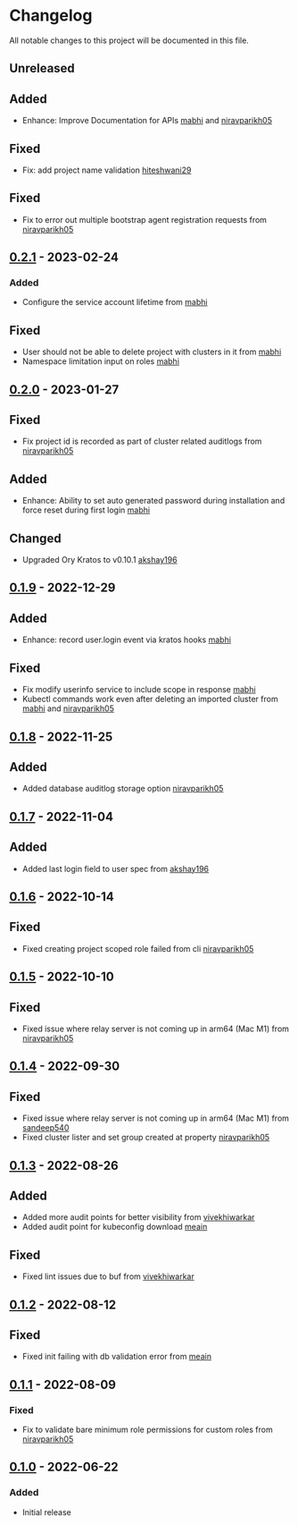# Changelog

All notable changes to this project will be documented in this file.

## Unreleased

## Added
- Enhance: Improve Documentation for APIs [mabhi](https://github.com/mabhi) and [niravparikh05](https://github.com/niravparikh05)

## Fixed
- Fix: add project name validation [hiteshwani29](https://github.com/hiteshwani29)

## Fixed
- Fix to error out multiple bootstrap agent registration requests from [niravparikh05](https://github.com/niravparikh05)

## [0.2.1] - 2023-02-24
### Added
-  Configure the service account lifetime from [mabhi](https://github.com/mabhi)

## Fixed
- User should not be able to delete project with clusters in it from [mabhi](https://github.com/mabhi)
- Namespace limitation input on roles [mabhi](https://github.com/mabhi)

## [0.2.0] - 2023-01-27

## Fixed
- Fix project id is recorded as part of cluster related auditlogs from [niravparikh05](https://github.com/niravparikh05)

## Added
- Enhance: Ability to set auto generated password during installation and force reset during first login [mabhi](https://github.com/mabhi)

## Changed
- Upgraded Ory Kratos to v0.10.1 [akshay196](https://github.com/akshay196)

## [0.1.9] - 2022-12-29

## Added
- Enhance: record user.login event via kratos hooks [mabhi](https://github.com/mabhi)

## Fixed
- Fix modify userinfo service to include scope in response [mabhi](https://github.com/mabhi)
- Kubectl commands work even after deleting an imported cluster from [mabhi](https://github.com/mabhi) and [niravparikh05](https://github.com/niravparikh05)

## [0.1.8] - 2022-11-25

## Added

- Added database auditlog storage option [niravparikh05](https://github.com/niravparikh05)

## [0.1.7] - 2022-11-04

## Added

- Added last login field to user spec from [akshay196](https://github.com/akshay196)

## [0.1.6] - 2022-10-14

## Fixed

- Fixed creating project scoped role failed from cli [niravparikh05](https://github.com/niravparikh05)

## [0.1.5] - 2022-10-10

## Fixed

- Fixed issue where relay server is not coming up in arm64 (Mac M1) from [niravparikh05](https://github.com/niravparikh05)

## [0.1.4] - 2022-09-30

## Fixed

- Fixed issue where relay server is not coming up in arm64 (Mac M1) from [sandeep540](https://github.com/sandeep540)
- Fixed cluster lister and set group created at property [niravparikh05](https://github.com/niravparikh05)

## [0.1.3] - 2022-08-26

## Added

- Added more audit points for better visibility from [vivekhiwarkar](https://github.com/vivekhiwarkar)
- Added audit point for kubeconfig download [meain](https://github.com/meain)

## Fixed

- Fixed lint issues due to buf from [vivekhiwarkar](https://github.com/vivekhiwarkar)

## [0.1.2] - 2022-08-12

## Fixed
- Fixed init failing with db validation error from [meain](https://github.com/meain)

## [0.1.1] - 2022-08-09

### Fixed
- Fix to validate bare minimum role permissions for custom roles from [niravparikh05](https://github.com/niravparikh05)

## [0.1.0] - 2022-06-22
### Added
- Initial release

[Unreleased]: https://github.com/paralus/paralus/compare/v0.2.1...HEAD
[0.2.1]: https://github.com/paralus/paralus/compare/v0.2.0...v0.2.1
[0.2.0]: https://github.com/paralus/paralus/compare/v0.1.9...v0.2.0
[0.1.9]: https://github.com/paralus/paralus/compare/v0.1.8...v0.1.9
[0.1.8]: https://github.com/paralus/paralus/compare/v0.1.7...v0.1.8
[0.1.7]: https://github.com/paralus/paralus/compare/v0.1.6...v0.1.7
[0.1.6]: https://github.com/paralus/paralus/compare/v0.1.5...v0.1.6
[0.1.5]: https://github.com/paralus/paralus/compare/v0.1.4...v0.1.5
[0.1.4]: https://github.com/paralus/paralus/compare/v0.1.3...v0.1.4
[0.1.3]: https://github.com/paralus/paralus/compare/v0.1.2...v0.1.3
[0.1.2]: https://github.com/paralus/paralus/compare/v0.1.1...v0.1.2
[0.1.1]: https://github.com/paralus/paralus/compare/v0.1.0...v0.1.1
[0.1.0]: https://github.com/paralus/paralus/releases/tag/v0.1.0
